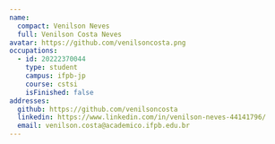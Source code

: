 ```yaml
---
name:
  compact: Venilson Neves
  full: Venilson Costa Neves
avatar: https://github.com/venilsoncosta.png
occupations:
  - id: 20222370044
    type: student
    campus: ifpb-jp
    course: cstsi
    isFinished: false
addresses:
  github: https://github.com/venilsoncosta
  linkedin: https://www.linkedin.com/in/venilson-neves-44141796/
  email: venilson.costa@academico.ifpb.edu.br
---
```


